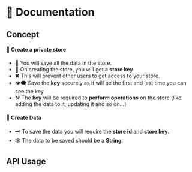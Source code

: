 # 📔 Documentation

## Concept

#### 🔏 Create a private store
- 💾 You will save all the data in the store.
- 🔑 On creating the store, you will get a **store key**.
- ❌ This will prevent other users to get access to your store.
- 👁‍🗨 Save the **key** securely as it will be the first and last time you can see the key 
- ⚒ The **key** will be required to **perform operations** on the store (like adding the data to it, updating it and so on...)

#### 📁 Create Data
- 🗝 To save the data you will require the **store id** and **store key**.
- 🕸 The data to be saved should be a **String**.

## API Usage